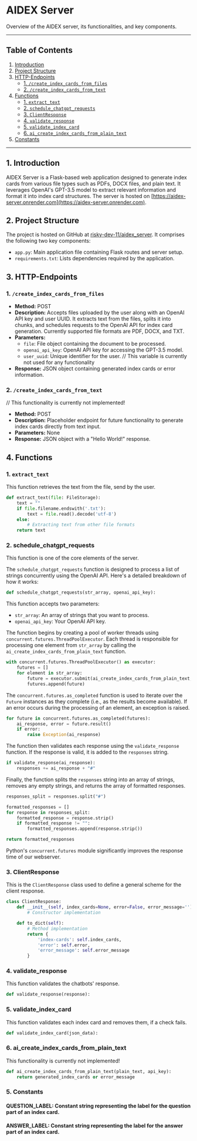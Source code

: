 # AIDEX Server

Overview of the AIDEX server, its functionalities, and key components.

---

## Table of Contents

1. [Introduction](#1-introduction)
2. [Project Structure](#2-project-structure)
3. [HTTP-Endpoints](#3-HTTP-endpoints)
    - [1. `/create_index_cards_from_files`](#1-create_index_cards_from_files)
    - [2. `/create_index_cards_from_text`](#2-create_index_cards_from_text)
4. [Functions](#4-functions)
    - [1. `extract_text`](#1-extract_text)
    - [2. `schedule_chatgpt_requests`](#2-schedule_chatgpt_requests)
    - [3. `ClientResponse`](#3-clientresponse)
    - [4. `validate_response`](#4-validate_response)
    - [5. `validate_index_card`](#5-validate_index_card)
    - [6. `ai_create_index_cards_from_plain_text`](#6-ai_create_index_cards_from_plain_text)
5. [Constants](#5-constants)

---

## 1. Introduction

AIDEX Server is a Flask-based web application designed to generate index cards from various file types such as PDFs,
DOCX files, and plain text. It leverages OpenAI's GPT-3.5 model to extract relevant information and format it into index
card structures. The server is hosted on [https://aidex-server.onrender.com](https://aidex-server.onrender.com).

## 2. Project Structure

The project is hosted on GitHub at [risky-dev-11/aidex_server](https://github.com/risky-dev-11/aidex_server).
It comprises the following two key components:

- `app.py`: Main application file containing Flask routes and server setup.
- `requirements.txt`: Lists dependencies required by the application.

## 3. HTTP-Endpoints

### 1. `/create_index_cards_from_files`

- **Method:** POST
- **Description:** Accepts files uploaded by the user along with an OpenAI API key and user UUID. It extracts text from
  the files, splits it into chunks, and schedules requests to the OpenAI API for index card generation. Currently
  supported file formats are PDF, DOCX, and TXT.
- **Parameters:**
    - `file`: File object containing the document to be processed.
    - `openai_api_key`: OpenAI API key for accessing the GPT-3.5 model.
    - `user_uuid`: Unique identifier for the user. // This variable is currently not used for any functionality
- **Response:** JSON object containing generated index cards or error information.

### 2. `/create_index_cards_from_text`

// This functionality is currently not implemented!

- **Method:** POST
- **Description:** Placeholder endpoint for future functionality to generate index cards directly from text input.
- **Parameters:** None
- **Response:** JSON object with a "Hello World!" response.

## 4. Functions

### 1. `extract_text`

This function retrieves the text from the file, send by the user.

```python
def extract_text(file: FileStorage):
    text = ""
    if file.filename.endswith('.txt'):
        text = file.read().decode('utf-8')
    else:
        # Extracting text from other file formats
    return text
```

### 2. schedule_chatgpt_requests

This function is one of the core elements of the server.

The `schedule_chatgpt_requests` function is designed to process a list of strings concurrently using the OpenAI API.
Here's a detailed breakdown of how it works:

```python
def schedule_chatgpt_requests(str_array, openai_api_key):
```

This function accepts two parameters:

- `str_array`: An array of strings that you want to process.
- `openai_api_key`: Your OpenAI API key.

The function begins by creating a pool of worker threads using `concurrent.futures.ThreadPoolExecutor`. Each thread is
responsible for processing one element from `str_array` by calling the `ai_create_index_cards_from_plain_text` function.

```python
with concurrent.futures.ThreadPoolExecutor() as executor:
    futures = []
    for element in str_array:
        future = executor.submit(ai_create_index_cards_from_plain_text, element, openai_api_key)
        futures.append(future)
```

The `concurrent.futures.as_completed` function is used to iterate over the `Future` instances as they complete (i.e., as
the results become available). If an error occurs during the processing of an element, an exception is raised.

```python
for future in concurrent.futures.as_completed(futures):
    ai_response, error = future.result()
    if error:
        raise Exception(ai_response)
```

The function then validates each response using the `validate_response` function. If the response is valid, it is added
to the `responses` string.

```python
if validate_response(ai_response):
    responses += ai_response + "#"
```

Finally, the function splits the `responses` string into an array of strings, removes any empty strings, and returns the
array of formatted responses.

```python
responses_split = responses.split("#")

formatted_responses = []
for response in responses_split:
    formatted_response = response.strip()
    if formatted_response != "":
        formatted_responses.append(response.strip())

return formatted_responses
```

Python's `concurrent.futures` module significantly improves the response time of our webserver.

### 3. ClientResponse

This is the `ClientResponse` class used to define a general scheme for the client response.

```python
class ClientResponse:
    def __init__(self, index_cards=None, error=False, error_message=''):
        # Constructor implementation

    def to_dict(self):
        # Method implementation
        return {
            'index-cards': self.index_cards,
            'error': self.error,
            'error_message': self.error_message
        }
```

### 4. validate_response

This function validates the chatbots' response.

```python
def validate_response(response):
```

### 5. validate_index_card

This function validates each index card and removes them, if a check fails.

```python
def validate_index_card(json_data):
```

### 6. ai_create_index_cards_from_plain_text

This functionality is currently not implemented!

```python
def ai_create_index_cards_from_plain_text(plain_text, api_key): 
    return generated_index_cards or error_message
```

### 5. Constants

#### QUESTION_LABEL: Constant string representing the label for the question part of an index card.

#### ANSWER_LABEL: Constant string representing the label for the answer part of an index card.
